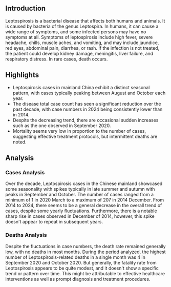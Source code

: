 ## Introduction

Leptospirosis is a bacterial disease that affects both humans and animals. It is caused by bacteria of the genus Leptospira. In humans, it can cause a wide range of symptoms, and some infected persons may have no symptoms at all. Symptoms of leptospirosis include high fever, severe headache, chills, muscle aches, and vomiting, and may include jaundice, red eyes, abdominal pain, diarrhea, or rash. If the infection is not treated, the patient could develop kidney damage, meningitis, liver failure, and respiratory distress. In rare cases, death occurs.

## Highlights

- Leptospirosis cases in mainland China exhibit a distinct seasonal pattern, with cases typically peaking between August and October each year. <br/>
- The disease total case count has seen a significant reduction over the past decade, with case numbers in 2024 being consistently lower than in 2014. <br/>
- Despite the decreasing trend, there are occasional sudden increases such as the one observed in September 2020.<br/>
- Mortality seems very low in proportion to the number of cases, suggesting effective treatment protocols, but intermittent deaths are noted.

## Analysis

### Cases Analysis
Over the decade, Leptospirosis cases in the Chinese mainland showcased some seasonality with spikes typically in late summer and autumn with peaks in September and October. The number of cases ranged from a minimum of 1 in 2020 March to a maximum of 207 in 2014 December. From 2014 to 2024, there seems to be a general decrease in the overall trend of cases, despite some yearly fluctuations. Furthermore, there is a notable sharp rise in cases observed in December of 2014, however, this spike doesn't appear to repeat in subsequent years. 

### Deaths Analysis
Despite the fluctuations in case numbers, the death rate remained generally low, with no deaths in most months. During the period analyzed, the highest number of Leptospirosis-related deaths in a single month was 4 in September 2020 and October 2020. But generally, the fatality rate from Leptospirosis appears to be quite modest, and it doesn't show a specific trend or pattern over time. This might be attributable to effective healthcare interventions as well as prompt diagnosis and treatment procedures.
